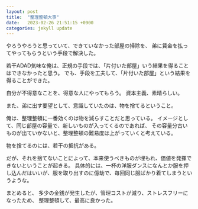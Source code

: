 ```yaml
---
layout: post
title:  "整理整頓大事"
date:   2023-02-26 21:51:15 +0900
categories: jekyll update
---
```


やろうやろうと思っていて、できていなかった部屋の掃除を、
弟に賃金を払ってやってもらうという手段で解決した。

若干ADAD気味な俺は、正規の手段では、「片付いた部屋」いう結果を得ることはできなかったと思う。
でも、手段を工夫して、「片付いた部屋」という結果を得ることができた。

自分が不得意なことを、得意な人にやってもらう。
資本主義、素晴らしい。

また、弟に出す要望として、意識していたのは、物を捨てるということ。

俺は、整理整頓に一番効くのは物を減らすことだと思っている。
イメージとして、同じ部屋の容量で、新しいものが入ってくるのであれば、
その容量分古いものが出ていかないと、整理整頓の難易度は上がっていくと考えている。

物を捨てるのには、若干の抵抗がある。

だが、それを捨てないことによって、本来使うべきものが埋もれ、価値を発揮できないということが起きる。
具体的には、一杯の洋服ダンスになんとか服を押し込んだはいいが、服を取り出すのに億劫で、毎回同じ服ばかり着てしまうというような。

まとめると、
多少の金銭が発生したが、管理コストが減り、ストレスフリーになったため、
整理整頓して、最高に良かった。





